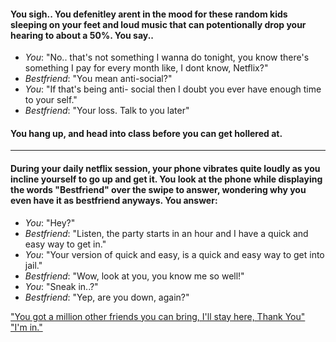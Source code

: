 #### You sigh.. You defenitley arent in the mood for these random kids sleeping on your feet and loud music that can potentionally drop your hearing to about a 50%. You say..

 * _You_: "No.. that's not something I wanna do tonight, you know there's something I pay for every month like, I dont know, Netflix?"
 * _Bestfriend_: "You mean anti-social?"
 * _You_: "If that's being anti- social then I doubt you ever have enough time to your self."
 * _Bestfriend_: "Your loss. Talk to you later"

#### You hang up, and head into class before you can get hollered at.
---

#### During your daily netflix session, your phone vibrates quite loudly as you incline yourself to go up and get it. You look at the phone while displaying the words "Bestfriend" over the swipe to answer, wondering why you even have it as bestfriend anyways. You answer:

 * _You_: "Hey?"
 * _Bestfriend_: "Listen, the party starts in an hour and I have a quick and easy way to get in."
 * _You_: "Your version of quick and easy, is a quick and easy way to get into jail."
 * _Bestfriend_: "Wow, look at you, you know me so well!"
 * _You_: "Sneak in..?"
 * _Bestfriend_: "Yep, are you down, again?"
 
["You got a million other friends you can bring, I'll stay here, Thank You"](noSneakIn.md)   
["I'm in."](sneakIn.md)